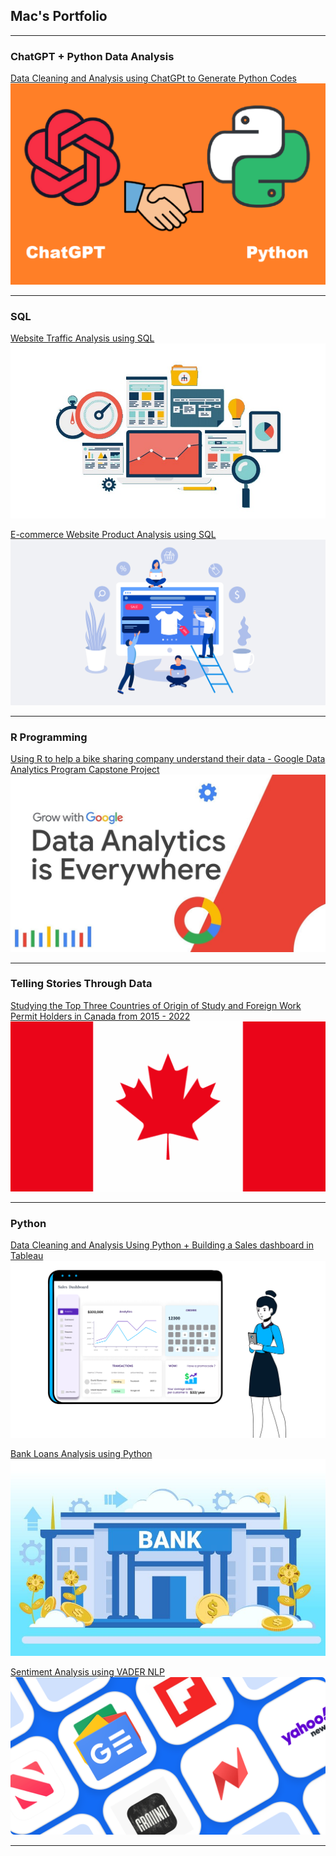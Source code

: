 ## Mac's Portfolio

---

### ChatGPT + Python Data Analysis

[Data Cleaning and Analysis using ChatGPt to Generate Python Codes](https://www.kaggle.com/code/macbenedicto/chatgpt-python-data-analysis)
<img src="images/python.png?raw=true"/>

---

### SQL

[Website Traffic Analysis using SQL](https://lajatto.github.io/website_traffic_analysis/)
<img src="images/website-analysis.jpg?raw=true"/>

[E-commerce Website Product Analysis using SQL](https://lajatto.github.io/ecommerce_analysis/)
<img src="images/ecommerce.png?raw=true"/>

---

### R Programming
[Using R to help a bike sharing company understand their data - Google Data Analytics Program Capstone Project](https://www.kaggle.com/code/macbenedicto/google-data-analytics-program-capstone-project-1)
<img src="images/maxresdefault.jpg?raw=true"/>

---

### Telling Stories Through Data 
[Studying the Top Three Countries of Origin of Study and Foreign Work Permit Holders in Canada from 2015 - 2022](https://lajatto.github.io/immigration_canada/)
<img src="ca-flag.jpg">

---
### Python
[Data Cleaning and Analysis Using Python + Building a Sales dashboard in Tableau](https://lajatto.github.io/value_inc_sales/)
<img src="images/sales_1.png?raw=true">

[Bank Loans Analysis using Python](https://lajatto.github.io/blue_bank_loan_analysis/)
<img src="images/bank.jpg?raw=true">

[Sentiment Analysis using VADER NLP](https://lajatto.github.io/blogme/)
<img src="images/news.png?raw=true">

---

<!--
---
[Project 3 Title](http://example.com/)
<img src="images/dummy_thumbnail.jpg?raw=true"/>

---

### Category Name 2

- [Project 1 Title](http://example.com/)
- [Project 2 Title](http://example.com/)
- [Project 3 Title](http://example.com/)
- [Project 4 Title](http://example.com/)
- [Project 5 Title](http://example.com/)

---




---
<p style="font-size:11px">Page template forked from <a href="https://github.com/evanca/quick-portfolio">evanca</a></p>
<!-- Remove above link if you don't want to attibute -->

